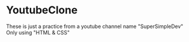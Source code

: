# YoutubeClone
These is just  a practice from a youtube channel name "SuperSimpleDev" 
Only using "HTML & CSS"
